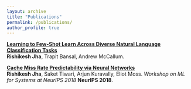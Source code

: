 ```yaml
---
layout: archive
title: "Publications"
permalink: /publications/
author_profile: true
---
```


<b>[Learning to Few-Shot Learn Across Diverse Natural Language Classification Tasks](/publications/fewshot)</b><br>
 <b>Rishikesh Jha</b>, Trapit Bansal, Andrew McCallum.

<b>[Cache Miss Rate Predictability via Neural Networks](/publications/NeurIPS18-systems)</b><br>
 <b>Rishikesh Jha</b>, Saket Tiwari, Arjun Kuravally, Eliot Moss.  <i>Workshop on ML for Systems at NeurIPS 2018</i> <b>NeurIPS 2018</b>.


